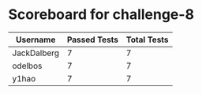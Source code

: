 # Scoreboard for challenge-8
| Username   | Passed Tests | Total Tests |
|------------|--------------|-------------|
| JackDalberg | 7 | 7 |
| odelbos | 7 | 7 |
| y1hao | 7 | 7 |
